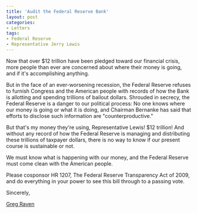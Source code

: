 ```yaml
---
title: 'Audit the Federal Reserve Bank'
layout: post
categories:
- Letters
tags:
- Federal Reserve
- Representative Jerry Lewis
---
```


Now that over $12 trillion have been pledged toward our financial crisis, more people than ever are concerned about where their money is going, and if it's accomplishing anything.

But in the face of an ever-worsening recession, the Federal Reserve refuses to furnish Congress and the American people with records of how the Bank is allotting and spending trillions of bailout dollars. Shrouded in secrecy, the Federal Reserve is a danger to our political process: No one knows where our money is going or what it is doing, and Chairman Bernanke has said that efforts to disclose such information are "counterproductive."

But that's my money they're using, Representative Lewis! $12 trillion! And without any record of how the Federal Reserve is managing and distributing these trillions of taxpayer dollars, there is no way to know if our present course is sustainable or not.

We must know what is happening with our money, and the Federal Reserve must come clean with the American people.

Please cosponsor HR 1207, The Federal Reserve Transparency Act of 2009, and do everything in your power to see this bill through to a passing vote.

Sincerely,

[Greg Raven](https://www.gregraven.org/)